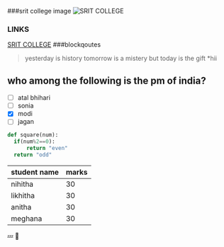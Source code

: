 ###srit college image
![SRIT COLLEGE](http://www.srit.ac.in/images/logo-autonomous-new.jpeg)
### LINKS
[SRIT COLLEGE](https://srit.ac.in)
###blockqoutes
>yesterday is history
>tomorrow is a mistery
>but today is the gift
\*hii

## who among the following is the pm of india?
- [ ] atal bhihari
- [ ] sonia
- [x] modi
- [ ] jagan

```python
def square(num):
  if(num%2==0):
      return "even"
  return "odd"
```


student name | marks
-------------|---------
nihitha | 30
likhitha | 30
anitha | 30
meghana | 30


:zzz:
:star2:
